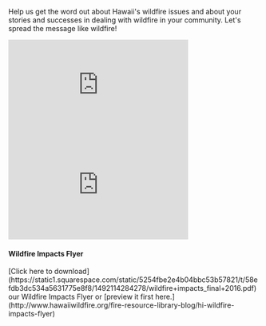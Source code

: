 Help us get the word out about Hawaii's wildfire issues and about your stories and successes in dealing with wildfire in your community. Let's spread the message like wildfire! 

<iframe width="360" height="200" src="https://www.youtube.com/embed/zjjCq0JbKBU" frameborder="0" allow="autoplay; encrypted-media" allowfullscreen></iframe>  

<iframe width="360" height="200" src="https://www.youtube.com/embed/ZtsG5fP-Z9Y" frameborder="0" allow="autoplay; encrypted-media" allowfullscreen></iframe>    

<h4> Wildfire Impacts Flyer </h4>  
[Click here to download](https://static1.squarespace.com/static/5254fbe2e4b04bbc53b57821/t/58efdb3dc534a5631775e8f8/1492114284278/wildfire+impacts_final+2016.pdf) our Wildfire Impacts Flyer or [preview it first here.](http://www.hawaiiwildfire.org/fire-resource-library-blog/hi-wildfire-impacts-flyer)

